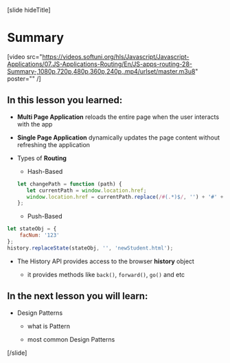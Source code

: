 [slide hideTitle]

# Summary

[video src="https://videos.softuni.org/hls/Javascript/Javascript-Applications/07.JS-Applications-Routing/En/JS-apps-routing-28-Summary-,1080p,720p,480p,360p,240p,.mp4/urlset/master.m3u8" poster="" /]

## In this lesson you learned:

- **Multi Page Application** reloads the entire page when the user interacts with the app

-  **Single Page Application** dynamically updates the page content without refreshing the application

-  Types of **Routing**

   * Hash-Based

   ```js
   let changePath = function (path) {
      let currentPath = window.location.href;
      window.location.href = currentPath.replace(/#(.*)$/, '') + '#' + path;
   };
   ```

   * Push-Based

```js
let stateObj = {
    facNum: '123'
};
history.replaceState(stateObj, '', 'newStudent.html');
```

   -  The History API provides access to the browser **history** object

      * it provides methods like `back()`, `forward()`, `go()` and etc

## In the next lesson you will learn:

- Design Patterns

   * what is Pattern

   * most common Design Patterns

[/slide]
